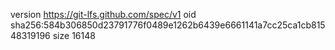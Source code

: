 version https://git-lfs.github.com/spec/v1
oid sha256:584b306850d23791776f0489e1262b6439e6661141a7cc25ca1cb81548319196
size 16148
